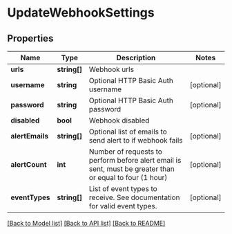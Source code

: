 # UpdateWebhookSettings

## Properties
Name | Type | Description | Notes
------------ | ------------- | ------------- | -------------
**urls** | **string[]** | Webhook urls | 
**username** | **string** | Optional HTTP Basic Auth username | [optional] 
**password** | **string** | Optional HTTP Basic Auth password | [optional] 
**disabled** | **bool** | Webhook disabled | 
**alertEmails** | **string[]** | Optional list of emails to send alert to if webhook fails | [optional] 
**alertCount** | **int** | Number of requests to perform before alert email is sent, must be greater than or equal to four (1 hour) | [optional] 
**eventTypes** | **string[]** | List of event types to receive. See documentation for valid event types. | [optional] 

[[Back to Model list]](../../README.md#documentation-for-models) [[Back to API list]](../../README.md#documentation-for-api-endpoints) [[Back to README]](../../README.md)

